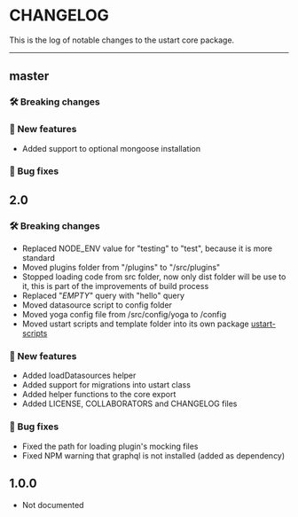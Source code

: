 # CHANGELOG

This is the log of notable changes to the ustart core package.

----

## master

### 🛠 Breaking changes

### 🎉 New features

- Added support to optional mongoose installation

### 🐛 Bug fixes

## 2.0

### 🛠 Breaking changes

- Replaced NODE_ENV value for "testing" to "test", because it is more standard
- Moved plugins folder from "/plugins" to "/src/plugins"
- Stopped loading code from src folder, now only dist folder will be use to it, this is part of the improvements of build process
- Replaced "_EMPTY_" query with "hello" query
- Moved datasource script to config folder
- Moved yoga config file from /src/config/yoga to /config
- Moved ustart scripts and template folder into its own package [ustart-scripts](https://github.com/ustart-dev/ustart-scripts)

### 🎉 New features

- Added loadDatasources helper
- Added support for migrations into ustart class
- Added helper functions to the core export
- Added LICENSE, COLLABORATORS and CHANGELOG files

### 🐛 Bug fixes

- Fixed the path for loading plugin's mocking files
- Fixed NPM warning that graphql is not installed (added as dependency)

## 1.0.0

- Not documented
